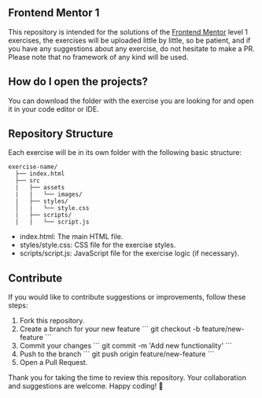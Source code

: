 ## Frontend Mentor 1
This repository is intended for the solutions of the <a href="https://www.frontendmentor.io/home">Frontend Mentor</a> level 1 exercises, the exercises will be uploaded little by little, so be patient, and if you have any suggestions about any exercise, do not hesitate to make a PR. Please note that no framework of any kind will be used.

## How do I open the projects?
You can download the folder with the exercise you are looking for and open it in your code editor or IDE.

## Repository Structure
Each exercise will be in its own folder with the following basic structure:
```
exercise-name/
  ├── index.html
  ├── src
  |   ├── assets
  |   |   └── images/
  |   ├── styles/
  │   |   └── style.css
  |   ├── scripts/
  |   |   └── script.js
```

<ul>
  <li>index.html: The main HTML file.</li>
  <li>styles/style.css: CSS file for the exercise styles.</li>
  <li>scripts/script.js: JavaScript file for the exercise logic (if necessary).</li>
</ul>

## Contribute
If you would like to contribute suggestions or improvements, follow these steps:
<ol>
  <li>Fork this repository.</li>
  <li>Create a branch for your new feature ``` git checkout -b feature/new-feature ```</li>
  <li>Commit your changes ``` git commit -m 'Add new functionality' ```</li>
  <li>Push to the branch ``` git push origin feature/new-feature ```</li>
  <li>Open a Pull Request.</li>
</ol>


Thank you for taking the time to review this repository. Your collaboration and suggestions are welcome. Happy coding! 🤠
